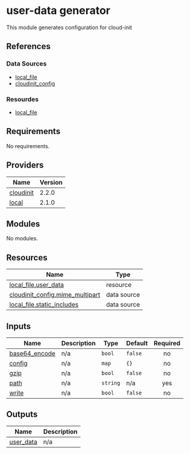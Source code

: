<!-- BEGINNING OF PRE-COMMIT-TERRAFORM DOCS HOOK -->
# user-data generator

This module generates configuration for cloud-init

## References

### Data Sources

- [local\_file](https://registry.terraform.io/providers/hashicorp/local/latest/docs/data-sources/file )
- [cloudinit\_config](https://registry.terraform.io/providers/hashicorp/cloudinit/latest/docs/data-sources/cloudinit_config )

### Resourdes

- [local\_file](https://registry.terraform.io/providers/hashicorp/local/latest/docs/resources/file )

## Requirements

No requirements.

## Providers

| Name | Version |
|------|---------|
| <a name="provider_cloudinit"></a> [cloudinit](#provider\_cloudinit) | 2.2.0 |
| <a name="provider_local"></a> [local](#provider\_local) | 2.1.0 |

## Modules

No modules.

## Resources

| Name | Type |
|------|------|
| [local_file.user_data](https://registry.terraform.io/providers/hashicorp/local/latest/docs/resources/file) | resource |
| [cloudinit_config.mime_multipart](https://registry.terraform.io/providers/hashicorp/cloudinit/latest/docs/data-sources/config) | data source |
| [local_file.static_includes](https://registry.terraform.io/providers/hashicorp/local/latest/docs/data-sources/file) | data source |

## Inputs

| Name | Description | Type | Default | Required |
|------|-------------|------|---------|:--------:|
| <a name="input_base64_encode"></a> [base64\_encode](#input\_base64\_encode) | n/a | `bool` | `false` | no |
| <a name="input_config"></a> [config](#input\_config) | n/a | `map` | `{}` | no |
| <a name="input_gzip"></a> [gzip](#input\_gzip) | n/a | `bool` | `false` | no |
| <a name="input_path"></a> [path](#input\_path) | n/a | `string` | n/a | yes |
| <a name="input_write"></a> [write](#input\_write) | n/a | `bool` | `false` | no |

## Outputs

| Name | Description |
|------|-------------|
| <a name="output_user_data"></a> [user\_data](#output\_user\_data) | n/a |
<!-- END OF PRE-COMMIT-TERRAFORM DOCS HOOK -->
